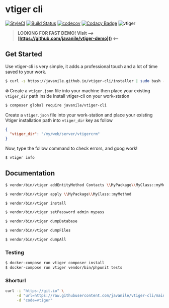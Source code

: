 # vtiger cli

[![StyleCI](https://github.styleci.io/repos/137904364/shield?branch=master)](https://github.styleci.io/repos/137904364)
[![Build Status](https://travis-ci.org/javanile/vtiger-cli.svg?branch=master)](https://travis-ci.org/javanile/vtiger-cli)
[![codecov](https://codecov.io/gh/javanile/vtiger-cli/branch/master/graph/badge.svg)](https://codecov.io/gh/javanile/vtiger-cli)
[![Codacy Badge](https://api.codacy.com/project/badge/Grade/9bf441fc44d94bafbbe5f509251acb68)](https://www.codacy.com/app/francescobianco/vtiger-cli?utm_source=github.com&amp;utm_medium=referral&amp;utm_content=javanile/vtiger-cli&amp;utm_campaign=Badge_Grade)
![vtiger](https://github.com/javanile/vtiger-cli/raw/main/vtiger.png)

> **LOOKING FOR FAST DEMO! Visit --> [https://github.com/javanile/vtiger-demo]() <--**

## Get Started

Use vtiger-cli is very simple, it adds a professional touch and a lot of time saved to your work.

```bash
$ curl -s https://javanile.github.io/vtiger-cli/installer | sudo bash -
```

**`②`** Create a `vtiger.json` file into your machine then place your existing `vtiger_dir` path inside
Install vtiger-cli on your work-station
```bash
$ composer global require javanile/vtiger-cli
```

Create a `vtiger.json` file into your work-station and place your existing Vtiger installation path into `vtiger_dir` key as follow  
```json
{
  "vtiger_dir": "/my/web/server/vtigercrm"
}
```

Now, type the follow command to check errors, and goog work!
```bash
$ vtiger info
```

## Documentation

```bash
$ vendor/bin/vtiger addEntityMethod Contacts \\MyPackage\\MyClass::myMethod
```

```bash
$ vendor/bin/vtiger apply \\MyPackage\\MyClass::myMethod
```

```bash
$ vendor/bin/vtiger install
```

```bash
$ vendor/bin/vtiger setPassword admin mypass
```

```bash
$ vendor/bin/vtiger dumpDatabase
```

```bash
$ vendor/bin/vtiger dumpFiles
```

```bash
$ vendor/bin/vtiger dumpAll
```

### Testing

```bash
$ docker-compose run vtiger composer install
$ docker-compose run vtiger vendor/bin/phpunit tests
```

### Shorturl

```bash
curl -i "https://git.io" \
     -d "url=https://raw.githubusercontent.com/javanile/vtiger-cli/main/installer" \
     -d "code=vtiger"
```
